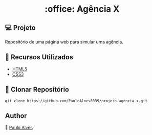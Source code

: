<h1 align="center">:office: Agência X</h1>

## :computer: Projeto
Repositório de uma página web para simular uma agência.

## :wrench: Recursos Utilizados
- [HTML5](https://www.w3schools.com/html/)
- [CSS3](https://www.w3schools.com/css/)

## :floppy_disk: Clonar Repositório

`git clone https://github.com/PauloAlves8039/projeto-agencia-x.git`

## Author

:boy: [Paulo Alves](https://github.com/PauloAlves8039)
